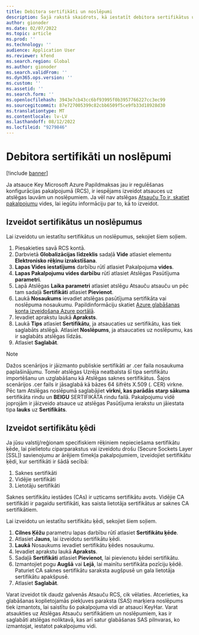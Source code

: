 ```yaml
---
title: Debitora sertifikāti un noslēpumi
description: Šajā rakstā skaidrots, kā iestatīt debitora sertifikātus un slepus Elektronisko rēķinu izrakstīšanai.
author: gionoder
ms.date: 02/07/2022
ms.topic: article
ms.prod: ''
ms.technology: ''
audience: Application User
ms.reviewer: kfend
ms.search.region: Global
ms.author: gionoder
ms.search.validFrom: ''
ms.dyn365.ops.version: ''
ms.custom: ''
ms.assetid: ''
ms.search.form: ''
ms.openlocfilehash: 3943e7cb43cc6bf93995f0b3957766227cc3ec99
ms.sourcegitcommit: 87e727005399c82cbb6509f5ce9fb33d18928d30
ms.translationtype: MT
ms.contentlocale: lv-LV
ms.lasthandoff: 08/12/2022
ms.locfileid: "9279846"
---
```

# <a name="customer-certificates-and-secrets"></a>Debitora sertifikāti un noslēpumi

[!include [banner](../includes/banner.md)]

Ja atsauce Key Microsoft Azure Papildmaksas jau ir regulēšanas konfigurācijas pakalpojumā (RCS), ir iespējams izveidot atsauces uz atslēgas lauvām un noslēpumiem. Ja vēl nav atslēgas [Atsauču To ir, skatiet pakalpojumu](e-invoicing-service-environments.md) vides, lai iegūtu informāciju par to, kā to izveidot.

## <a name="create-certificates-and-secrets"></a>Izveidot sertifikātus un noslēpumus

Lai izveidotu un iestatītu sertifikātus un noslēpumus, sekojiet šiem soļiem.

1. Piesakieties savā RCS kontā.
2. Darbvietā **Globalizācijas līdzeklis** sadaļā **Vide** atlasiet elementu **Elektronisko rēķinu izrakstīšana**.
3. **Lapas Vides iestatījums** darbību rūtī atlasiet Pakalpojuma **vides**.
4. **Lapas Pakalpojumu vides darbību** rūtī atlasiet Atslēgas Pasūtījuma **parametri**.
5. Lapā Atslēgas **Laika parametri** atlasiet atslēgu Atsauču atsauču un pēc tam sadaļā **Sertifikāti** atlasiet **Pievienot**.
6. Laukā **Nosaukums** ievadiet atslēgas pasūtījuma sertifikāta vai noslēpuma nosaukumu. Papildinformāciju skatiet [Azure glabāšanas konta izveidošana Azure portālā](e-invoicing-create-azure-storage-account-azure-portal.md).
7. Ievadiet aprakstu laukā **Apraksts**.
8. Laukā **Tips** atlasiet **Sertifikātu**, ja atsaucaties uz sertifikātu, kas tiek saglabāts atslēgā. Atlasiet **Noslēpums**, ja atsaucaties uz noslēpumu, kas ir saglabāts atslēgas līdzās.
9. Atlasiet **Saglabāt**.

> [!NOTE]
> Dažos scenārijos ir jāizmanto publiskie sertifikāti ar .cer faila nosaukuma paplašinājumu. Tomēr atslēgas Uzrēja neatbalsta šī tipa sertifikātu importēšanu un uzglabāšanu kā Atslēgas saknes sertifikātus. Šajos scenārijos .cer fails ir jāsaglabā kā bāzes 64 šifrēts X.509 (. CER) virkne. Pēc tam Atslēgas noslēpumā saglabājiet **virkni, kas parādās starp sākuma** sertifikāta rindu un **BEIGU** SERTIFIKĀTA rindu failā. Pakalpojumu vidē joprojām ir jāizveido atsauce uz atslēgas Pasūtījuma ierakstu un jāiestata tipa **lauks** uz **Sertifikāts**.

## <a name="create-a-chain-of-certificates"></a>Izveidot sertifikātu ķēdi

Ja jūsu valstij/reģionam specifiskiem rēķiniem nepieciešama sertifikātu ķēde, lai pielietotu ciparparakstus vai izveidotu drošu (Secure Sockets Layer \[SSL\]) savienojumu ar ārējiem tīmekļa pakalpojumiem, izveidojiet sertifikātu ķēdi, kur sertifikāti ir šādā secībā:

1. Saknes sertifikāti
2. Vidējie sertifikāti
3. Lietotāju sertifikāti

Saknes sertifikātu iestādes (CAs) ir uzticams sertifikātu avots. Vidējie CA sertifikāti ir pagaidu sertifikāti, kas saista lietotāja sertifikātus ar saknes CA sertifikātiem.

Lai izveidotu un iestatītu sertifikātu ķēdi, sekojiet šiem soļiem.

1. **Cilnes Ķēžu** parametru lapas darbību rūtī atlasiet **Sertifikātu ķēde**.
2. Atlasiet **Jauns**, lai izveidotu sertifikātu ķēdi.
3. **Laukā** Nosaukums ievadiet sertifikātu ķēdes nosaukumu.
4. Ievadiet aprakstu laukā **Apraksts**.
5. Sadaļā **Sertifikāti** atlasiet **Pievienot**, lai pievienotu ķēdei sertifikātu.
6. Izmantojiet pogu **Augšā** vai **Lejā**, lai mainītu sertifikāta pozīciju ķēdē. Paturiet CA saknes sertifikātu saraksta augšpusē un gala lietotāja sertifikātu apakšpusē.
7. Atlasiet **Saglabāt**.

Varat izveidot tik daudz galvenās Atsauču RCS, cik vēlaties. Atcerieties, ka glabāšanas koplietojamās piekļuves paraksta (SAS) marķiera noslēpums tiek izmantots, lai saistītu šo pakalpojuma vidi ar atsauci KeyHar. Varat atsaukties uz Atslēgas Atsauču sertifikātiem un noslēpumiem, kas ir saglabāti atslēgas noliktavā, kas arī satur glabāšanas SAS pilnvaras, ko izmantojat, iestatot pakalpojumu vidi.
